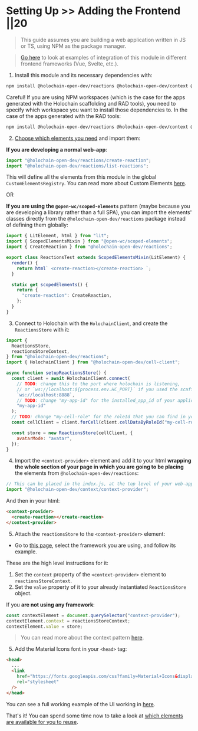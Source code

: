 # Setting Up >> Adding the Frontend ||20

> This guide assumes you are building a web application written in JS or TS, using NPM as the package manager.

> [Go here](https://holochain-open-dev.github.io/reusable-modules/frontend/frameworks/) to look at examples of integration of this module in different frontend frameworks (Vue, Svelte, etc.).

1. Install this module and its necessary dependencies with:

```bash
npm install @holochain-open-dev/reactions @holochain-open-dev/context @holochain-open-dev/cell-client
```

Careful! If you are using NPM workspaces (which is the case for the apps generated with the Holochain scaffolding and RAD tools), you need to specify which workspace you want to install those dependencies to. In the case of the apps generated with the RAD tools:

```bash
npm install @holochain-open-dev/reactions @holochain-open-dev/context @holochain-open-dev/cell-client -w ui
```

2. [Choose which elements you need](../frontend/elements.md) and import them:

**If you are developing a normal web-app**:

```js
import "@holochain-open-dev/reactions/create-reaction";
import "@holochain-open-dev/reactions/list-reactions";
```

This will define all the elements from this module in the global `CustomElementsRegistry`. You can read more about Custom Elements [here](https://developers.google.com/web/fundamentals/web-components/customelements).

OR

**If you are using the `@open-wc/scoped-elements`** pattern (maybe because you are developing a library rather than a full SPA), you can import the elements' classes directly from the `@holochain-open-dev/reactions` package instead of defining them globally:

```js
import { LitElement, html } from "lit";
import { ScopedElementsMixin } from "@open-wc/scoped-elements";
import { CreateReaction } from "@holochain-open-dev/reactions";

export class ReactionsTest extends ScopedElementsMixin(LitElement) {
  render() {
    return html` <create-reaction></create-reaction> `;
  }

  static get scopedElements() {
    return {
      "create-reaction": CreateReaction,
    };
  }
}
```

3. Connect to Holochain with the `HolochainClient`, and create the `ReactionsStore` with it:

```js
import {
  ReactionsStore,
  reactionsStoreContext,
} from "@holochain-open-dev/reactions";
import { HolochainClient } from "@holochain-open-dev/cell-client";

async function setupReactionsStore() {
  const client = await HolochainClient.connect(
    // TODO: change this to the port where holochain is listening,
    // or `ws://localhost:${process.env.HC_PORT}` if you used the scaffolding tooling to bootstrap the application
    `ws://localhost:8888`,
    // TODO: change "my-app-id" for the installed_app_id of your application
    "my-app-id"
  );
  // TODO: change "my-cell-role" for the roleId that you can find in your "happ.yaml"
  const cellClient = client.forCell(client.cellDataByRoleId("my-cell-role"));

  const store = new ReactionsStore(cellClient, {
    avatarMode: "avatar",
  });
}
```


4. Import the `<context-provider>` element and add it to your html **wrapping the whole section of your page in which you are going to be placing** the elements from `@holochain-open-dev/reactions`:

```js
// This can be placed in the index.js, at the top level of your web-app.
import "@holochain-open-dev/context/context-provider";
```

And then in your html:

```html
<context-provider>
  <create-reaction></create-reaction>
</context-provider>
```

5. Attach the `reactionsStore` to the `<context-provider>` element:

- Go to [this page](https://holochain-open-dev.github.io/reusable-modules/frontend/frameworks/), select the framework you are using, and follow its example.

These are the high level instructions for it:

1. Set the `context` property of the `<context-provider>` element to `reactionsStoreContext`.
2. Set the `value` property of it to your already instantiated `ReactionsStore` object.

If you **are not using any framework**:

```js
const contextElement = document.querySelector("context-provider");
contextElement.context = reactionsStoreContext;
contextElement.value = store;
```

> You can read more about the context pattern [here](https://holochain-open-dev.github.io/reusable-modules/frontend/using/#context).

5. Add the Material Icons font in your `<head>` tag:

```html
<head>
  ...
  <link
    href="https://fonts.googleapis.com/css?family=Material+Icons&display=block"
    rel="stylesheet"
  />
</head>
```

You can see a full working example of the UI working in [here](https://github.com/holochain-open-dev/reactions/blob/main/ui/demo/index.html).


That's it! You can spend some time now to take a look at [which elements are available for you to reuse](../frontend/elements.md).